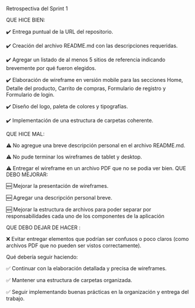 Retrospectiva del Sprint 1

QUE HICE BIEN:

✔️ Entrega puntual de la URL del repositorio.

✔️ Creación del archivo README.md con las descripciones requeridas.

✔️ Agregar un listado de al menos 5 sitios de referencia indicando brevemente por qué fueron elegidos.

✔️ Elaboración de wireframe en versión mobile para las secciones Home, Detalle del producto, Carrito de compras, Formulario de registro y Formulario de login.

✔️ Diseño del logo, paleta de colores y tipografías.

✔️ Implementación de una estructura de carpetas coherente.

QUE HICE MAL:

⚠️ No agregue una breve descripción personal en el archivo README.md. 

⚠️ No pude terminar los wireframes de tablet y desktop.

⚠️ Entregar el wireframe en un archivo PDF que no se podia ver bien.
QUE DEBO MEJORAR:

🆕 Mejorar la presentación de wireframes.

🆕 Agregar una descripción personal breve.

🆕 Mejorar la estructura de archivos para poder separar por responsabilidades cada uno de los componentes de la aplicación

QUE DEBO DEJAR DE HACER :

❌ Evitar entregar elementos que podrían ser confusos o poco claros (como archivos PDF que no pueden ser vistos correctamente).

Qué debería seguir haciendo:

✅ Continuar con la elaboración detallada y precisa de wireframes.

✅ Mantener una estructura de carpetas organizada.

✅ Seguir implementando buenas prácticas en la organización y entrega del trabajo.